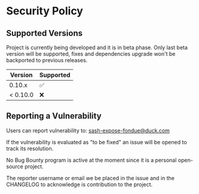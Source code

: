 # Security Policy

## Supported Versions
Project is currently being developed and it is in beta phase.
Only last beta version will be supported, fixes and dependencies upgrade won't be backported to previous releases.

| Version | Supported          |
| ------- | ------------------ |
| 0.10.x   | :white_check_mark: |
| < 0.10.0   | :x:                |

## Reporting a Vulnerability

Users can report vulnerability to: sash-expose-fondue@duck.com

If the vulnerability is evaluated as "to be fixed" an issue will be opened to track its resolution.

No Bug Bounty program is active at the moment since it is a personal open-source project.

The reporter username or email we be placed in the issue and in the CHANGELOG to acknowledge is contribution to the project.
